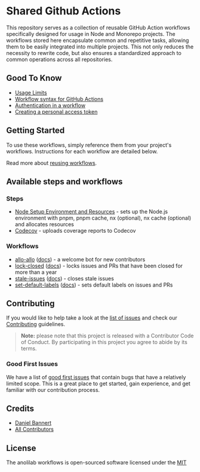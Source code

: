 # Shared Github Actions

This repository serves as a collection of reusable GitHub Action workflows specifically designed for usage in Node and Monorepo projects.
The workflows stored here encapsulate common and repetitive tasks, allowing them to be easily integrated into multiple projects.
This not only reduces the necessity to rewrite code, but also ensures a standardized approach to common operations across all repositories.

## Good To Know

- [Usage Limits](https://docs.github.com/en/actions/reference/usage-limits-billing-and-administration)
- [Workflow syntax for GitHub Actions](https://docs.github.com/en/actions/reference/workflow-syntax-for-github-actions)
- [Authentication in a workflow](https://docs.github.com/en/actions/reference/authentication-in-a-workflow)
- [Creating a personal access token](https://docs.github.com/en/github/authenticating-to-github/creating-a-personal-access-token)


## Getting Started

To use these workflows, simply reference them from your project's workflows. Instructions for each workflow are detailed below.

Read more about [reusing workflows](https://docs.github.com/en/actions/using-workflows/reusing-workflows).

## Available steps and workflows

### Steps

- [Node Setup Environment and Resources](./steps/node-setup-environment-and-resources.yml) - sets up the Node.js environment with pnpm, pnpm cache, nx (optional), nx cache (optional) and allocates resources
- [Codecov](./steps/codecov.yml) - uploads coverage reports to Codecov

### Workflows

- [allo-allo](./workflow/allo-allo.yml) ([docs](./workflow/allo-allo.md)) - a welcome bot for new contributors
- [lock-closed](./workflow/lock-closed.yml) ([docs](./workflow/lock-closed.md)) - locks issues and PRs that have been closed for more than a year
- [stale-issues](./workflow/stale-issues.yml) ([docs](./workflow/stale-issues.md)) - closes stale issues
- [set-default-labels](./workflow/set-default-labels.yml) ([docs](./workflow/set-default-labels.md)) - sets default labels on issues and PRs

## Contributing

If you would like to help take a look at the [list of issues](https://github.com/anolilab/gh-actions/issues) and check our [Contributing](.github/CONTRIBUTING.md) guidelines.

> **Note:** please note that this project is released with a Contributor Code of Conduct. By participating in this project you agree to abide by its terms.

### Good First Issues

We have a list of [good first issues](https://github.com/visulima/visulima/labels/good%20first%20issue) that contain bugs that have a relatively limited scope. This is a great place to get started, gain experience, and get familiar with our contribution process.

## Credits

-   [Daniel Bannert](https://github.com/prisis)
-   [All Contributors](https://github.com/visulima/visulima/graphs/contributors)

## License

The anolilab workflows is open-sourced software licensed under the [MIT][license-url]

[license-url]: LICENSE.md "license"
